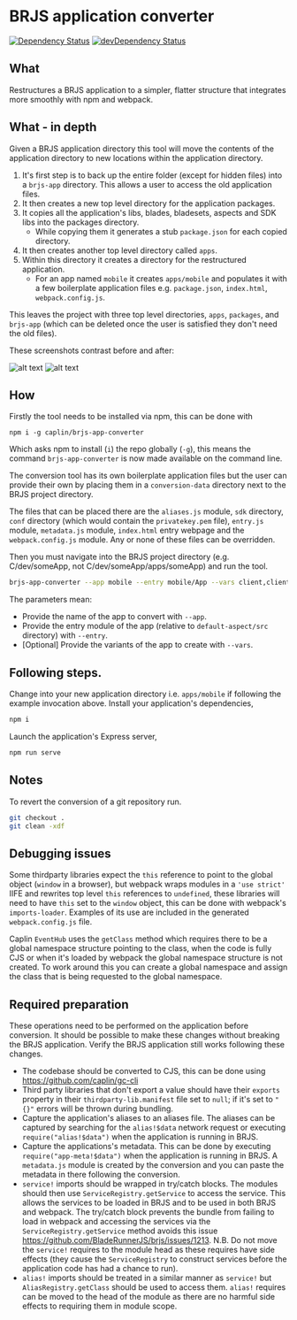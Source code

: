 # BRJS application converter
[![Dependency Status](https://david-dm.org/caplin/brjs-app-converter.png)](https://david-dm.org/caplin/brjs-app-converter)
[![devDependency Status](https://david-dm.org/caplin/brjs-app-converter/dev-status.svg)](https://david-dm.org/caplin/brjs-app-converter#info=devDependencies)

## What

Restructures a BRJS application to a simpler, flatter structure that integrates more smoothly with npm and webpack.

## What - in depth

Given a BRJS application directory this tool will move the contents of the application directory to new locations
within the application directory.

1. It's first step is to back up the entire folder (except for hidden files) into a `brjs-app` directory. This allows
a user to access the old application files.
2. It then creates a new top level directory for the application packages.
3. It copies all the application's libs, blades, bladesets, aspects and SDK libs into the packages directory.
	* While copying them it generates a stub `package.json` for each copied directory.
4. It then creates another top level directory called `apps`.
5. Within this directory it creates a directory for the restructured application.
	* For an app named `mobile` it creates `apps/mobile` and populates it with a few boilerplate application files e.g.
	`package.json`, `index.html`, `webpack.config.js`.

This leaves the project with three top level directories, `apps`, `packages`, and `brjs-app` (which can be
deleted once the user is satisfied they don't need the old files).

These screenshots contrast before and after:

![alt text](https://github.com/caplin/brjs-app-converter/raw/master/preparation/current.png "Current Structure")
![alt text](https://github.com/caplin/brjs-app-converter/raw/master/preparation/post.png "Post Conversion Structure")

## How

Firstly the tool needs to be installed via npm, this can be done with

`npm i -g caplin/brjs-app-converter`

Which asks npm to install (`i`) the repo globally (`-g`), this means the command `brjs-app-converter` is now made
available on the command line.

The conversion tool has its own boilerplate application files but the user can provide their own by placing them in a
`conversion-data` directory next to the BRJS project directory.

The files that can be placed there are the `aliases.js` module, `sdk` directory, `conf` directory (which would contain the `privatekey.pem` file), `entry.js` module, `metadata.js`
module, `index.html` entry webpage and the `webpack.config.js` module. Any or none of these files can be overridden.

Then you must navigate into the BRJS project directory (e.g. C/dev/someApp, not C/dev/someApp/apps/someApp) and run the tool.

```bash
brjs-app-converter --app mobile --entry mobile/App --vars client,client1
```

The parameters mean:

* Provide the name of the app to convert with `--app`.
* Provide the entry module of the app (relative to `default-aspect/src` directory) with `--entry`.
* [Optional] Provide the variants of the app to create with `--vars`.

## Following steps.

Change into your new application directory i.e. `apps/mobile` if following the example invocation above.
Install your application's dependencies,

```bash
npm i
```

Launch the application's Express server,

```bash
npm run serve
```

## Notes

To revert the conversion of a git repository run.

```bash
git checkout .
git clean -xdf
```

## Debugging issues

Some thirdparty libraries expect the `this` reference to point to the global object (`window` in a browser), but webpack
wraps modules in a `'use strict'` IIFE and rewrites top level `this` references to `undefined`, these libraries will
need to have `this` set to the `window` object, this can be done with webpack's `imports-loader`. Examples of its use
are included in the generated `webpack.config.js` file.

Caplin `EventHub` uses the `getClass` method which requires there to be a global namespace structure pointing to the
class, when the code is fully CJS or when it's loaded by webpack the global namespace structure is not created. To work
around this you can create a global namespace and assign the class that is being requested to the global namespace.

## Required preparation

These operations need to be performed on the application before conversion. It should be possible to make these changes
without breaking the BRJS application. Verify the BRJS application still works following these changes.

* The codebase should be converted to CJS, this can be done using https://github.com/caplin/gc-cli
* Third party libraries that don't export a value should have their `exports` property in their
`thirdparty-lib.manifest` file set to `null`; if it's set to `"{}"` errors will be thrown during bundling.
* Capture the application's aliases to an aliases file. The aliases can be captured by searching for the `alias!$data`
network request or executing `require("alias!$data")` when the application is running in BRJS.
* Capture the applications's metadata. This can be done by executing `require("app-meta!$data")` when the application
is running in BRJS. A `metadata.js` module is created by the conversion and you can paste the metadata in there
following the conversion.
* `service!` imports should be wrapped in try/catch blocks. The modules should then use `ServiceRegistry.getService` to
access the service. This allows the services to be loaded in BRJS and to be used in both BRJS and webpack. The try/catch
block prevents the bundle from failing to load in webpack and accessing the services via the
`ServiceRegistry.getService` method avoids this issue https://github.com/BladeRunnerJS/brjs/issues/1213.
N.B. Do not move the `service!` requires to the module head as these requires have side effects (they cause the
`ServiceRegistry` to construct services before the application code has had a chance to run).
* `alias!` imports should be treated in a similar manner as `service!` but `AliasRegistry.getClass` should be used
to access them. `alias!` requires can be moved to the head of the module as there are no harmful side effects to
requiring them in module scope.
